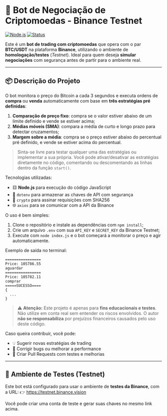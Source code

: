 # 🤖 Bot de Negociação de Criptomoedas - Binance Testnet

[![Node.js](https://img.shields.io/badge/node.js-18.0+-green?logo=node.js)](https://nodejs.org/)
[![Status](https://img.shields.io/badge/status-ativo-brightgreen)]()

Este é um **bot de trading com criptomoedas** que opera com o par **BTC/USDT** na plataforma **Binance**, utilizando o ambiente de **homologação/testes** (_Testnet_). Ideal para quem deseja **simular negociações** com segurança antes de partir para o ambiente real.

---

## 📦 Descrição do Projeto

O bot monitora o preço do Bitcoin a cada 3 segundos e executa ordens de **compra** ou **venda** automaticamente com base em **três estratégias pré definidas**:

1. **Comparação de preço fixo**: compra se o valor estiver abaixo de um limite definido e vende se estiver acima;
2. **Médias móveis (SMA)**: compara a média de curto e longo prazo para detectar cruzamentos;
3. **Margem sobre a média**: compra se o preço estiver abaixo do percentual pré definido, e vende se estiver acima do percentual.

> Sinta-se livre para testar qualquer uma das estratégias ou implementar a sua própria.
> Você pode ativar/desativar as estratégias diretamente no código, comentando ou descomentando as linhas dentro da função `start()`.

Tecnologias utilizadas:

- 🟨 **Node.js** para execução do código JavaScript
- 🔐 `dotenv` para armazenar as chaves de API com segurança
- 🔐 `crypto` para assinar requisições com SHA256
- 🌐 `axios` para se comunicar com a API da Binance

O uso é bem simples:

1. Clone o repositório e instale as dependências com `npm install`;
2. Crie um arquivo `.env` com sua `API_KEY` e `SECRET_KEY` da Binance Testnet;
3. Execute com `node index.js` e o bot começará a monitorar o preço e agir automaticamente.

Exemplo de saída no terminal:
```
================
Price: 105786.55
aguardar
================
Price: 105782.11
comprar
=====SUCESSO====
{
  ...
}
```


> ⚠️ **Atenção:** Este projeto é apenas para **fins educacionais e testes**.  
> Não utilize em conta real sem entender os riscos envolvidos. O autor **não se responsabiliza** por prejuízos financeiros causados pelo uso deste código.

Caso queira contribuir, você pode:

- 💡 Sugerir novas estratégias de trading
- 🐞 Corrigir bugs ou melhorar a performance
- 🧪 Criar Pull Requests com testes e melhorias

---

## 🔬 Ambiente de Testes (Testnet)

Este bot está configurado para usar o ambiente de **testes da Binance**, com a URL:
👉 https://testnet.binance.vision

Você pode criar uma conta de teste e gerar suas chaves no mesmo link acima.